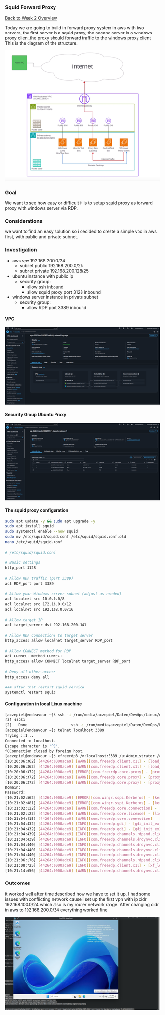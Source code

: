 ### Squid Forward Proxy

[Back to Week 2 Overview](../../journal/week2/README.md)<br/>

Today we are going to build in forward proxy system in aws with two servers, the first server is a squid proxy, the second server is a windows proxy client.the proxy should forward traffic to the windows proxy client
This is the diagram of the structure.

![](./aws-network.png)

### Goal 

We want to see how easy or difficult it is to setup squid proxy as forward proxy with windows server via RDP.

### Considerations 

we want to find an easy solution so i decided to create a simple vpc in aws first, with public and private subnet. 


### Investigation

* aws vpv 192.168.200.0/24
    * subnet public 192.168.200.0/25
    * subnet private 192.168.200.128/25
* ubuntu instance with public ip
    * security group: 
        * allow ssh inbound 
        * allow squid proxy port 3128 inbound 
* windows server instance in private subnet
    * security group: 
        * allow RDP port 3389 inbound 
#### VPC
![](./vpc.png)

#### Security Group Ubuntu Proxy
![](./sg.png)


#### The squid proxy configuration 

```bash
sudo apt update -y && sudo apt upgrade -y 
sudo apt install squid
sudo systemctl enable --now squid 
sudo mv /etc/squid/squid.conf /etc/squid/squid.conf.old 
nano /etc/squid/squid.conf

# /etc/squid/squid.conf

# Basic settings
http_port 3128

# Allow RDP traffic (port 3389)
acl RDP_port port 3389

# Allow your Windows server subnet (adjust as needed)
acl localnet src 10.0.0.0/8
acl localnet src 172.16.0.0/12
acl localnet src 192.168.0.0/16

# Allow target IP
acl target_server dst 192.168.200.141

# Allow RDP connections to target server
http_access allow localnet target_server RDP_port

# Allow CONNECT method for RDP
acl CONNECT method CONNECT
http_access allow CONNECT localnet target_server RDP_port

# Deny all other access
http_access deny all

### after that restart squid service 
systemctl restart squid
```

#### Configuration in local Linux machine 

```bash
[aczepiel@endeavour ~]$ ssh -i /run/media/aczepiel/Daten/DevOps/Linux/nw-bootcamp-key-endeavour.pem -L 3389:192.168.200.141:3389 ubuntu@3.70.155.222 -N &
[3] 44251
[2]   Done                    ssh -i /run/media/aczepiel/Daten/DevOps/Linux/nw-bootcamp-key-endeavour.pem -L 3389:192.168.200.9:3389 ubuntu@3.70.155.222 -N
[aczepiel@endeavour ~]$ telnet localhost 3389
Trying ::1...
Connected to localhost.
Escape character is '^]'.
^CConnection closed by foreign host.
[aczepiel@endeavour ~]$ xfreerdp3 /v:localhost:3389 /u:Administrator /cert:ignore
[10:20:06:362] [44264:0000ace9] [WARN][com.freerdp.client.x11] - [load_map_from_xkbfile]:     : keycode: 0x08 -> no RDP scancode found
[10:20:06:362] [44264:0000ace9] [WARN][com.freerdp.client.x11] - [load_map_from_xkbfile]: ZEHA: keycode: 0x5D -> no RDP scancode found
[10:20:06:372] [44264:0000ace9] [ERROR][com.freerdp.core.proxy] - [proxy_parse_uri]: Only HTTP and SOCKS5 proxies supported by now
[10:20:06:372] [44264:0000ace9] [WARN][com.freerdp.core.proxy] - [proxy_parse_uri]: Failed to parse proxy configuration: ://https:0
[10:20:06:372] [44264:0000ace9] [WARN][com.freerdp.core.proxy] - [proxy_read_environment]: Error while parsing proxy URI from environment variable; ignoring proxy
Domain:          
Password:        
[10:21:02:562] [44264:0000ace9] [ERROR][com.winpr.sspi.Kerberos] - [kerberos_AcquireCredentialsHandleA]: krb5glue_get_init_creds (Client 'Administrator@ATHENA.MIT.EDU' not found in Kerberos database [-1765328378])
[10:21:02:881] [44264:0000ace9] [ERROR][com.winpr.sspi.Kerberos] - [kerberos_AcquireCredentialsHandleA]: krb5glue_get_init_creds (Client 'Administrator@ATHENA.MIT.EDU' not found in Kerberos database [-1765328378])
[10:21:02:122] [44264:0000ace9] [WARN][com.freerdp.core.connection] - [rdp_client_connect_auto_detect]: expected messageChannelId=1008, got 1003
[10:21:02:122] [44264:0000ace9] [WARN][com.freerdp.core.license] - [license_read_binary_blob_data]: license binary blob::type BB_ERROR_BLOB, length=0, skipping.
[10:21:04:415] [44264:0000ace9] [WARN][com.freerdp.core.connection] - [rdp_client_connect_auto_detect]: expected messageChannelId=1008, got 1003
[10:21:04:432] [44264:0000ace9] [INFO][com.freerdp.gdi] - [gdi_init_ex]: Local framebuffer format  PIXEL_FORMAT_BGRX32
[10:21:04:432] [44264:0000ace9] [INFO][com.freerdp.gdi] - [gdi_init_ex]: Remote framebuffer format PIXEL_FORMAT_BGRA32
[10:21:04:439] [44264:0000ace9] [INFO][com.freerdp.channels.rdpsnd.client] - [rdpsnd_load_device_plugin]: [static] Loaded fake backend for rdpsnd
[10:21:04:439] [44264:0000ace9] [INFO][com.freerdp.channels.drdynvc.client] - [dvcman_load_addin]: Loading Dynamic Virtual Channel ainput
[10:21:04:440] [44264:0000ace9] [INFO][com.freerdp.channels.drdynvc.client] - [dvcman_load_addin]: Loading Dynamic Virtual Channel rdpgfx
[10:21:04:440] [44264:0000ace9] [INFO][com.freerdp.channels.drdynvc.client] - [dvcman_load_addin]: Loading Dynamic Virtual Channel disp
[10:21:04:440] [44264:0000ace9] [INFO][com.freerdp.channels.drdynvc.client] - [dvcman_load_addin]: Loading Dynamic Virtual Channel rdpsnd
[10:21:06:176] [44264:0000adc6] [INFO][com.freerdp.channels.rdpsnd.client] - [rdpsnd_load_device_plugin]: [dynamic] Loaded fake backend for rdpsnd
[10:21:08:725] [44264:0000ace9] [INFO][com.freerdp.client.x11] - [xf_logon_error_info]: Logon Error Info LOGON_FAILED_OTHER [LOGON_MSG_SESSION_CONTINUE]
[10:21:14:656] [44264:0000adc6] [WARN][com.freerdp.channels.drdynvc.client] - [check_open_close_receive]: {Microsoft::Windows::RDS::DisplayControl:11} OnOpen=(nil), OnClose=0x7fa80709ecc0
```

### Outcomes 

it worked well after time described how we have to set it up. I had some issues with conflicting network cause i set up the first vpn with ip cidr 192.168.100.0/24 which also is my router network range. After changing cidr in aws to 192.168.200.0/24 everything worked fine 



![](./rdp-squid.png)